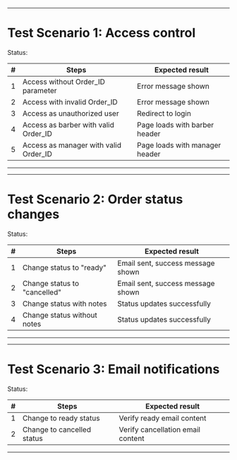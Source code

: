 ****************************************
# Test Scenario 1: Access control
Status: 

| # | Steps | Expected result |
| --- | --- | --- |
| 1 | Access without Order_ID parameter | Error message shown |
| 2 | Access with invalid Order_ID | Error message shown |
| 3 | Access as unauthorized user | Redirect to login |
| 4 | Access as barber with valid Order_ID | Page loads with barber header |
| 5 | Access as manager with valid Order_ID | Page loads with manager header |

****************************************

****************************************
# Test Scenario 2: Order status changes
Status: 

| # | Steps | Expected result |
| --- | --- | --- |
| 1 | Change status to "ready" | Email sent, success message shown |
| 2 | Change status to "cancelled" | Email sent, success message shown |
| 3 | Change status with notes | Status updates successfully |
| 4 | Change status without notes | Status updates successfully |

****************************************

****************************************
# Test Scenario 3: Email notifications
Status: 

| # | Steps | Expected result |
| --- | --- | --- |
| 1 | Change to ready status | Verify ready email content |
| 2 | Change to cancelled status | Verify cancellation email content |

****************************************
